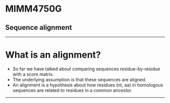# MIMM4750G
## Sequence alignment

---

# What is an alignment?

* So far we have talked about comparing sequences residue-by-residue with a score matrix.
* The underlying assumption is that these sequences are aligned.
* An alignment is a hypothesis about how residues (nt, aa) in homologous sequences are related to residues in a common ancestor.

---

# 
